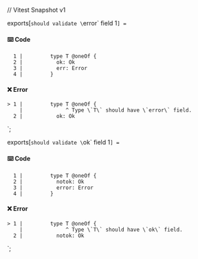 // Vitest Snapshot v1

exports[`should validate \`error\` field 1`] = `
#### ⌨️ Code

      1 |         type T @oneOf {
      2 |           ok: Ok
      3 |           err: Error
      4 |         }

#### ❌ Error

    > 1 |         type T @oneOf {
        |              ^ Type \`T\` should have \`error\` field.
      2 |           ok: Ok
`;

exports[`should validate \`ok\` field 1`] = `
#### ⌨️ Code

      1 |         type T @oneOf {
      2 |           notok: Ok
      3 |           error: Error
      4 |         }

#### ❌ Error

    > 1 |         type T @oneOf {
        |              ^ Type \`T\` should have \`ok\` field.
      2 |           notok: Ok
`;
